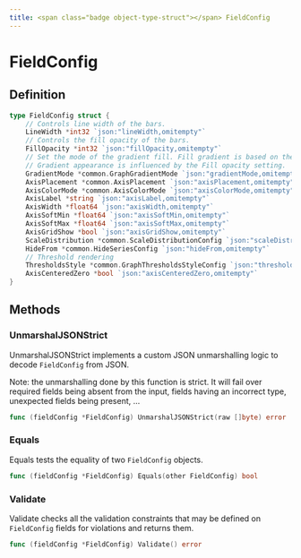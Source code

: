```yaml
---
title: <span class="badge object-type-struct"></span> FieldConfig
---
```

# <span class="badge object-type-struct"></span> FieldConfig

## Definition

```go
type FieldConfig struct {
    // Controls line width of the bars.
    LineWidth *int32 `json:"lineWidth,omitempty"`
    // Controls the fill opacity of the bars.
    FillOpacity *int32 `json:"fillOpacity,omitempty"`
    // Set the mode of the gradient fill. Fill gradient is based on the line color. To change the color, use the standard color scheme field option.
    // Gradient appearance is influenced by the Fill opacity setting.
    GradientMode *common.GraphGradientMode `json:"gradientMode,omitempty"`
    AxisPlacement *common.AxisPlacement `json:"axisPlacement,omitempty"`
    AxisColorMode *common.AxisColorMode `json:"axisColorMode,omitempty"`
    AxisLabel *string `json:"axisLabel,omitempty"`
    AxisWidth *float64 `json:"axisWidth,omitempty"`
    AxisSoftMin *float64 `json:"axisSoftMin,omitempty"`
    AxisSoftMax *float64 `json:"axisSoftMax,omitempty"`
    AxisGridShow *bool `json:"axisGridShow,omitempty"`
    ScaleDistribution *common.ScaleDistributionConfig `json:"scaleDistribution,omitempty"`
    HideFrom *common.HideSeriesConfig `json:"hideFrom,omitempty"`
    // Threshold rendering
    ThresholdsStyle *common.GraphThresholdsStyleConfig `json:"thresholdsStyle,omitempty"`
    AxisCenteredZero *bool `json:"axisCenteredZero,omitempty"`
}
```
## Methods

### <span class="badge object-method"></span> UnmarshalJSONStrict

UnmarshalJSONStrict implements a custom JSON unmarshalling logic to decode `FieldConfig` from JSON.

Note: the unmarshalling done by this function is strict. It will fail over required fields being absent from the input, fields having an incorrect type, unexpected fields being present, …

```go
func (fieldConfig *FieldConfig) UnmarshalJSONStrict(raw []byte) error
```

### <span class="badge object-method"></span> Equals

Equals tests the equality of two `FieldConfig` objects.

```go
func (fieldConfig *FieldConfig) Equals(other FieldConfig) bool
```

### <span class="badge object-method"></span> Validate

Validate checks all the validation constraints that may be defined on `FieldConfig` fields for violations and returns them.

```go
func (fieldConfig *FieldConfig) Validate() error
```

